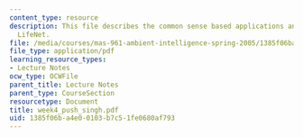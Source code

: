 ```yaml
---
content_type: resource
description: This file describes the common sense based applications and explains
  LifeNet.
file: /media/courses/mas-961-ambient-intelligence-spring-2005/1385f06ba4e00103b7c51fe0680af793_week4_push_singh.pdf
file_type: application/pdf
learning_resource_types:
- Lecture Notes
ocw_type: OCWFile
parent_title: Lecture Notes
parent_type: CourseSection
resourcetype: Document
title: week4_push_singh.pdf
uid: 1385f06b-a4e0-0103-b7c5-1fe0680af793
---
```

